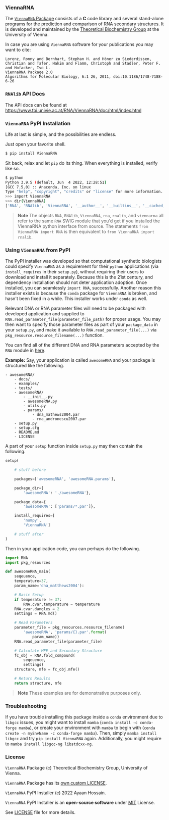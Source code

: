 ### ViennaRNA

The [`ViennaRNA` Package](https://www.tbi.univie.ac.at/RNA/) consists of a **C** code library and several stand-alone programs for the prediction and comparison of RNA secondary structures. It is developed and maintained by the [Theoretical Biochemistry Group](https://www.tbi.univie.ac.at/index.html) at the University of Vienna.

In case you are using `ViennaRNA` software for your publications you may want to cite:

```
Lorenz, Ronny and Bernhart, Stephan H. and Höner zu Siederdissen, Christian and Tafer, Hakim and Flamm, Christoph and Stadler, Peter F. and Hofacker, Ivo L.
ViennaRNA Package 2.0
Algorithms for Molecular Biology, 6:1 26, 2011, doi:10.1186/1748-7188-6-26
```

### `RNAlib` API Docs

The API docs can be found at https://www.tbi.univie.ac.at/RNA/ViennaRNA/doc/html/index.html

### `ViennaRNA` PyPI Installation

Life at last is simple, and the possibilities are endless.

Just open your favorite shell.

```bash
$ pip install ViennaRNA
```

Sit back, relax and let `pip` do its thing. When everything is installed, verify like so.

```bash
$ python
Python 3.9.5 (default, Jun  4 2022, 12:28:51)
[GCC 7.5.0] :: Anaconda, Inc. on linux
Type "help", "copyright", "credits" or "license" for more information.
>>> import ViennaRNA
>>> dir(ViennaRNA)
['RNA', 'RNAlib', 'ViennaRNA', '__author__', '__builtins__', '__cached__', '__doc__', '__file__', '__license__', '__loader__', '__name__', '__package__', '__path__', '__spec__', '__version__', 'main', 'rna', 'rnalib', 'viennarna']
```

> **Note** The objects `RNA`, `RNAlib`, `ViennaRNA`, `rna`, `rnalib`, and `viennarna` all refer to the same `RNA` SWIG module that you'd get if you installed the ViennaRNA python interface from source. The statements `from ViennaRNA import RNA` is then equivalent to `from ViennaRNA import rnalib`.

### Using `ViennaRNA` from PyPI

The PyPI installer was developed so that computational synthetic biologists could specify `ViennaRNA` as a requirement for their `python` applications (via `install_requires` in their `setup.py`), without requiring their users to download and install it separately. Because this is the 21st century, and dependency installation should not deter application adoption. Once installed, you can seamlessly `import RNA`, successfully. Another reason this installer exists is because the `conda` package for `ViennaRNA` is broken, and hasn't been fixed in a while. This installer works under `conda` as well.

Relevant DNA or RNA parameter files will need to be packaged with developed application and supplied to `RNA.read_parameter_file(parameter_file_path)` for proper usage. You may then want to specify those parameter files as part of your `package_data` in your `setup.py`, and make it available to `RNA.read_parameter_file(...)` via `pkg_resource.resource_filename(...)` function.

You can find all of the different DNA and RNA parameters accepted by the `RNA` module in [here](https://github.com/ayaanhossain/ViennaRNA/tree/main/ViennaRNA-2.5.0/misc).

**Example:** Say, your application is called `awesomeRNA` and your package is structured like the following.

```
- awesomeRNA/
    - docs/
    - examples/
    - tests/
    - awesomeRNA/
        - __init__.py
        - awesomeRNA.py
        - utils.py
        - params/
            - dna_mathews2004.par
            - rna_andronescu2007.par
    - setup.py
    - setup.cfg
    - README.md
    - LICENSE
```

A part of your `setup` function inside `setup.py` may then contain the following.

```python
setup(

    # stuff before

    packages=['awesomeRNA', 'awesomeRNA.params'],

    package_dir={
        'awesomeRNA': './awesomeRNA'},

    package_data={
        'awesomeRNA': ['params/*.par']},

    install_requires=[
        'numpy',
        'ViennaRNA']

    # stuff after
)
```

Then in your application code, you can perhaps do the following.

```python
import RNA
import pkg_resources

def awesomeRNA_main(
    seqeuence,
    temperature=37,
    param_name='dna_matthews2004'):

    # Basic Setup
    if temperature != 37:
        RNA.cvar.temperature = temperature
    RNA.cvar.dangles = 2
    settings = RNA.md()

    # Read Parameters
    parameter_file = pkg_resources.resource_filename(
        'awesomeRNA', 'params/{}.par'.format(
            param_name))
    RNA.read_parameter_file(parameter_file)

    # Calculate MFE and Secondary Structure
    fc_obj = RNA.fold_compound(
        seqeuence,
        settings)
    structure, mfe = fc_obj.mfe()

    # Return Results
    return structure, mfe

```

> **Note** These examples are for demonstrative purposes only.

### Troubleshooting

If you have trouble installing this package inside a `conda` environment due to `libgcc` issues, you might want to install `mamba` (`conda install -c conda-forge mamba`), or create your environment with `mamba` to begin with (`conda create -n myEnvName -c conda-forge mamba`). Then, simply `mamba install libgcc` and try `pip install ViennaRNA` again. Additionally, you might require to `mamba install libgcc-ng libstdcxx-ng`.

### License
`ViennaRNA` Package (c) Theoretical Biochemistry Group, University of Vienna.

`ViennaRNA` Package has its [own custom LICENSE](https://github.com/ViennaRNA/ViennaRNA/blob/master/COPYING).

`ViennaRNA` PyPI Installer (c) 2022 Ayaan Hossain.

`ViennaRNA` PyPI Installer is an **open-source software** under [MIT](https://opensource.org/licenses/MIT) License.

See [LICENSE](./LICENSE) file for more details.
